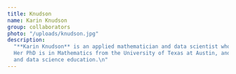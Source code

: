 ```yaml
---
title: Knudson
name: Karin Knudson
group: collaborators
photo: "/uploads/knudson.jpg"
description:
  "**Karin Knudson** is an applied mathematician and data scientist who works with the lab on statistical and software development projects. 
  Her PhD is in Mathematics from the University of Texas at Austin, and her interests include Bayesian statistics, machine learning, signal processing, 
  and data science education.\n"
---
```


